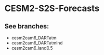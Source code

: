# CESM2-S2S-Forecasts

## See branches:
* cesm2cam6_DARTatm
* cesm2cam6_DARTatmlnd
* cesm2cam6_land0.5
